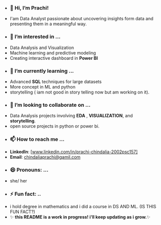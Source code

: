 - ### 👋 Hi, I’m Prachi!
- I'am Data Analyst passionate about uncovering insights form data and presenting them in a meaningful way.
- ### 👀 I’m interested in ...
- Data Analysis and Visualization
- Machine learning and predictive modeling
- Creating interactive dashboard in **Power BI**
-  ### 🌱 I’m currently learning ...
-  Advanced **SQL** techniques for large datasets
-  More concept in ML and python
-  storytelling ( iam not good in story telling now but am working on it).
-  ### 💞️ I’m looking to collaborate on ...
- Data Analysis projects involving **EDA** , **VISUALIZATION**, and **storytelling**.
- open source projects in python or power bi.
- ### 📫 How to reach me ...
- **LinkedIn**: [www.linkedin.com/in/prachi-chindalia-2002psc157]
- **Email**: chindaliaprachi@gamil.com
- ### 😄 Pronouns: ...
- she/ her
- ### ⚡ Fun fact: ..
- i hold degree in mathematics and i did a course in DS AND ML. (IS THIS FUN FACT?)
- ✨ **this README is a work in progress! i'll keep updating as i grow.**✨

<!---
PRACHI504-HUE/PRACHI504-HUE is a ✨ special ✨ repository because its `README.md` (this file) appears on your GitHub profile.
You can click the Preview link to take a look at your changes.
--->
